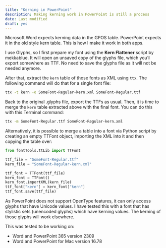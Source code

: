 ```yaml
---
title: "Kerning in PowerPoint"
description: Making kerning work in PowerPoint is still a process
date: Last modified
draft: yes
---
```

Microsoft Word expects kerning data in the GPOS table. PowerPoint expects it in the old style kern table. This is how I make it work in both apps.

I use Glyphs, so I first prepare my font using the **Kern Flattener** script by mekkablue. It will open an unsaved copy of the glyphs file, which you’ll export somewhere as TTF. No need to save the glyphs file as it will not be needed anymore.

After that, extract the `kern` table of those fonts as XML using `ttx`. The following command will do that for a single font file:

```bash
ttx -t kern -o SomeFont-Regular-kern.xml SomeFont-Regular.ttf
```

Back to the original .glyphs file, export the TTFs as usual. Then, it is time to merge the `kern` table extracted above with the final font. You can do this with this Terminal command:

```bash
ttx -m SomeFont-Regular.ttf SomeFont-Regular-kern.xml
```

Alternatively, it is possible to merge a table into a font via Python script by creating an empty TTFont object, importing the XML into it and then copying the table over:

```py
from fontTools.ttLib import TTFont

ttf_file = "SomeFont-Regular.ttf"
kern_file = "SomeFont-Regular-kern.xml"

ttf_font = TTFont(ttf_file)
kern_font = TTFont()
kern_font.importXML(kern_file)
ttf_font["kern"] = kern_font["kern"]
ttf_font.save(ttf_file)
```

As PowerPoint does not support OpenType features, it can only access glyphs that have Unicode values. I have tested this with a font that has stylistic sets (unencoded glyphs) which have kerning values. The kerning of those glyphs will work elsewhere.

This was tested to be working on:

- Word and PowerPoint 365 version 2309
- Word and PowerPoint for Mac version 16.78